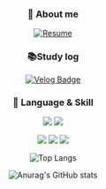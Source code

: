 <div align="center">
  
### 👋 About me
[![Resume](https://img.shields.io/badge/notion-000000?style=for-the-badge&logo=notion&logoColor=white)](https://absorbing-archduke-229.notion.site/57fe2544a7b740c69181e5d4ec18744e?pvs=4)

### 📚Study log
[![Velog Badge](https://img.shields.io/badge/velog-20C997?style=for-the-badge&logo=velog&logoColor=white)](https://velog.io/@gkqkehs7)
<br/>


### 💪 Language & Skill
<p>
<img src="https://img.shields.io/badge/JavaScript-F7DF1E?style=for-the-badge&logo=JavaScript&logoColor=white">
<img src="https://img.shields.io/badge/TypeScript-3178C6?style=for-the-badge&logo=TypeScript&logoColor=white">
</p>
  
<p>
<img src="https://img.shields.io/badge/Nodejs-339933?style=for-the-badge&logo=Nodejs&logoColor=white">
<img src="https://img.shields.io/badge/Nestjs-E0234E?style=for-the-badge&logo=Nestjs&logoColor=white">
<img src="https://img.shields.io/badge/React-61DAFB?style=for-the-badge&logo=React&logoColor=white">
</p>

![Top Langs](https://github-readme-stats.vercel.app/api/top-langs/?username=gkqkehs7&layout=compact&theme=tokyonight)


![Anurag's GitHub stats](https://github-readme-stats.vercel.app/api?username=gkqkehs7&show_icons=true&theme=radical)
</div>

